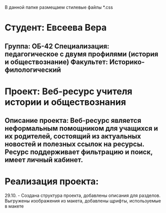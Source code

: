 В данной папке размещаем стилевые файлы *.css
# Студент: Евсеева Вера
Группа: ОБ-42
Специализация: педагогическое с двумя профилями (история и обществознание)
Факультет: Историко-филологический 
-------
# Проект: Веб-ресурс учителя истории и обществознания 
Описание проекта: Веб-ресурс является неформальным помощником для учащихся и их родителей, состоящий из актуальных новостей и полезных ссылок на ресурсы. Ресурс поддерживает фильтрацию и поиск, имеет личный кабинет.
-------
# Реализация проекта: 
29.10. - Создана структура проекта, добавлены описания для разделов. Выгружены изображения из макета, добавлены щрифты, используемые в макете